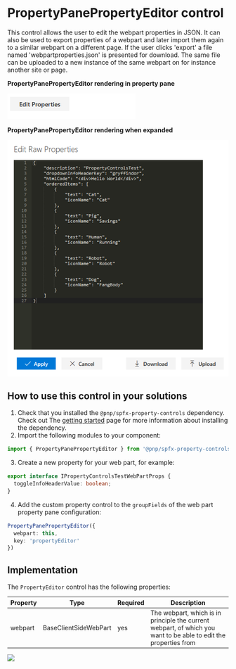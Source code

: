 # PropertyPanePropertyEditor control

This control allows the user to edit the webpart properties in JSON. It can also be used to export properties of a webpart and later import them again to a similar webpart on a different page. If the user clicks 'export' a file named 'webpartproperties.json' is presented for download. The same file can be uploaded to a new instance of the same webpart on for instance another site or page.

**PropertyPanePropertyEditor rendering in property pane**

![PropertyPanePropertyEditor rendering](../assets/propertyeditorinpane.png)


**PropertyPanePropertyEditor rendering when expanded**

![PropertyPanePropertyEditor rendering](../assets/propertyeditorexpanded.png)

## How to use this control in your solutions

1. Check that you installed the `@pnp/spfx-property-controls` dependency. Check out The [getting started](../../#getting-started) page for more information about installing the dependency.
2. Import the following modules to your component: 

```TypeScript
import { PropertyPanePropertyEditor } from '@pnp/spfx-property-controls/lib/PropertyPanePropertyEditor';
```

3. Create a new property for your web part, for example:

```TypeScript
export interface IPropertyControlsTestWebPartProps {
  toggleInfoHeaderValue: boolean; 
}
```

4. Add the custom property control to the `groupFields` of the web part property pane configuration:

```TypeScript
PropertyPanePropertyEditor({
  webpart: this,
  key: 'propertyEditor'
})    
```

## Implementation

The `PropertyEditor` control has the following properties:

| Property | Type | Required | Description |
| ---- | ---- | ---- | ---- |
| webpart | BaseClientSideWebPart | yes | The webpart, which is in principle the current webpart, of which you want to be able to edit the properties from |


![](https://telemetry.sharepointpnp.com/sp-dev-fx-property-controls/wiki/PropertyPanePropertyEditor)

